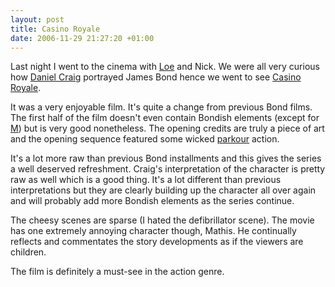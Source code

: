 ```yaml
--- 
layout: post
title: Casino Royale
date: 2006-11-29 21:27:20 +01:00
---
```


Last night I went to the cinema with [Loe](http://lgespee.blogspot.com "Loe Spee") and Nick. We were all very curious how [Daniel Craig](http://en.wikipedia.org/wiki/Daniel_Craig "Daniel Craig") portrayed James Bond hence we went to see [Casino Royale](http://en.wikipedia.org/wiki/Casino_Royale_%282006_film%29 "Casino Royale").

It was a very enjoyable film. It's quite a change from previous Bond films. The first half of the film doesn't even contain Bondish elements (except for [M](http://en.wikipedia.org/wiki/M_%28James_Bond%29 "M")) but is very good nonetheless. The opening credits are truly a piece of art and the opening sequence featured some wicked [parkour](http://en.wikipedia.org/wiki/Parkour "Parkour") action.

It's a lot more raw than previous Bond installments and this gives the series a well deserved refreshment. Craig's interpretation of the character is pretty raw as well which is a good thing. It's a lot different than previous interpretations but they are clearly building up the character all over again and will probably add more Bondish elements as the series continue.

The cheesy scenes are sparse (I hated the defibrillator scene). The movie has one extremely annoying character though, Mathis. He continually reflects and commentates the story developments as if the viewers are children.

The film is definitely a must-see in the action genre.
